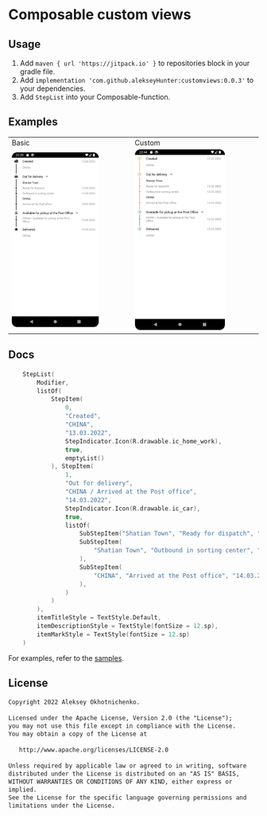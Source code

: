 # Composable custom views

## Usage

1. Add `maven { url 'https://jitpack.io' }` to repositories block in your gradle file.
2. Add `implementation 'com.github.alekseyHunter:customviews:0.0.3'` to your dependencies.
3. Add `StepList` into your Composable-function.

## Examples

<table>
 <tr>
  <td>Basic</td><td>Custom</td>
 </tr>
 <tr>
  <td><img src="docs/steplist/Basic.png" width="75%"></td><td><img src="docs/steplist/Custom.png" width="75%"></td>
 </tr>
</table>

## Docs

``` kotlin
    StepList(
        Modifier,
        listOf(
            StepItem(
                0,
                "Created",
                "CHINA",
                "13.03.2022",
                StepIndicator.Icon(R.drawable.ic_home_work),
                true,
                emptyList()
            ), StepItem(
                1,
                "Out for delivery",
                "CHINA / Arrived at the Post office",
                "14.03.2022",
                StepIndicator.Icon(R.drawable.ic_car),
                true,
                listOf(
                    SubStepItem("Shatian Town", "Ready for dispatch", "13.03.2022"),
                    SubStepItem(
                        "Shatian Town", "Outbound in sorting center", "13.03.2022"
                    ),
                    SubStepItem(
                        "CHINA", "Arrived at the Post office", "14.03.2022"
                    ),
                )
            )
        ),
        itemTitleStyle = TextStyle.Default,
        itemDescriptionStyle = TextStyle(fontSize = 12.sp),
        itemMarkStyle = TextStyle(fontSize = 12.sp)
    )
```

For examples, refer to the [samples](https://github.com/alekseyHunter/customviews/blob/dev_0/app/src/main/java/com/customviews/sample/MainActivity.kt).

## License

    Copyright 2022 Aleksey Okhotnichenko.

    Licensed under the Apache License, Version 2.0 (the "License");
    you may not use this file except in compliance with the License.
    You may obtain a copy of the License at

       http://www.apache.org/licenses/LICENSE-2.0

    Unless required by applicable law or agreed to in writing, software
    distributed under the License is distributed on an "AS IS" BASIS,
    WITHOUT WARRANTIES OR CONDITIONS OF ANY KIND, either express or implied.
    See the License for the specific language governing permissions and
    limitations under the License.